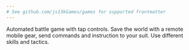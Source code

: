 ```yaml
---
# See github.com/js13kGames/games for supported frontmatter
---
```

Automated battle game with tap controls. Save the world with a remote mobile gear, send commands and instruction to your suit. Use different skills and tactics.